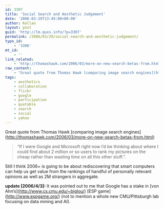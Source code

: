 ```yaml
---
id: 3307
title: 'Social Search and Aesthetic Judgement'
date: '2006-03-29T13:49:00+00:00'
author: Kellan
layout: post
guid: 'http://lm.quxx.info/?p=3307'
permalink: /2006/03/29/social-search-and-aesthetic-judgement/
typo_id:
    - '3306'
mt_id:
    - ''
link_related:
    - 'http://thomashawk.com/2006/03/more-on-new-search-betas-from.html'
raw_content:
    - "Great quote from Thomas Hawk [comparing image search engines](http://thomashawk.com/2006/03/more-on-new-search-betas-from.html)\r\n\r\n> \\\"If I were Google and Microsoft right now I\\'d be thinking about where I could find about 2 million or so users to rank my pictures on the cheap rather than wasting time on all this other stuff.\\\".\r\n\r\nStill I think 2006+ is going to be about rediscovering that smart computers can help us get value from the rankings of handful of personally relevant opinions as well as 2M strangers in aggregate.\r\n\r\n**update [2006/4/3]:** It was pointed out to me that Google has a stake in [von Ahn\\'s](http://www.cs.cmu.edu/~biglou/) [ESP game](http://www.espgame.org/) (not to mention a whole new CMU/Pittsburgh lab focusing on data mining and AI)."
tags:
    - aesthetics
    - collaboration
    - flickr
    - google
    - participation
    - quotable
    - search
    - social
    - yahoo
---
```


Great quote from Thomas Hawk \[comparing image search engines\](http://thomashawk.com/2006/03/more-on-new-search-betas-from.html)

> “If I were Google and Microsoft right now I’d be thinking about where I could find about 2 million or so users to rank my pictures on the cheap rather than wasting time on all this other stuff.”.

Still I think 2006+ is going to be about rediscovering that smart computers can help us get value from the rankings of handful of personally relevant opinions as well as 2M strangers in aggregate.

**update \[2006/4/3\]:** It was pointed out to me that Google has a stake in \[von Ahn’s\](http://www.cs.cmu.edu/~biglou/) \[ESP game\](http://www.espgame.org/) (not to mention a whole new CMU/Pittsburgh lab focusing on data mining and AI).